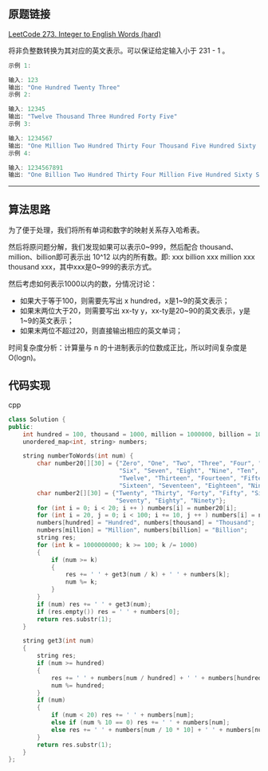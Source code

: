 ## 原题链接

[LeetCode 273. Integer to English Words (hard)](https://leetcode-cn.com/problems/integer-to-english-words/)

将非负整数转换为其对应的英文表示。可以保证给定输入小于 231 - 1 。

```cpp
示例 1:

输入: 123
输出: "One Hundred Twenty Three"
示例 2:

输入: 12345
输出: "Twelve Thousand Three Hundred Forty Five"
示例 3:

输入: 1234567
输出: "One Million Two Hundred Thirty Four Thousand Five Hundred Sixty Seven"
示例 4:

输入: 1234567891
输出: "One Billion Two Hundred Thirty Four Million Five Hundred Sixty Seven Thousand Eight Hundred Ninety One"
```

---

## 算法思路

为了便于处理，我们将所有单词和数字的映射关系存入哈希表。

然后将原问题分解，我们发现如果可以表示0~999，然后配合 thousand、million、billion即可表示出 10^12 以内的所有数。即: xxx billion xxx million xxx thousand xxx，其中xxx是0~999的表示方式。

然后考虑如何表示1000以内的数，分情况讨论：

- 如果大于等于100，则需要先写出 x hundred，x是1~9的英文表示；
- 如果末两位大于20，则需要写出 xx-ty y，xx-ty是20~90的英文表示，y是1~9的英文表示；
- 如果末两位不超过20，则直接输出相应的英文单词；

时间复杂度分析：计算量与 n 的十进制表示的位数成正比，所以时间复杂度是 O(logn)。

## 代码实现

cpp

```cpp
class Solution {
public:
    int hundred = 100, thousand = 1000, million = 1000000, billion = 1000000000;
    unordered_map<int, string> numbers;

    string numberToWords(int num) {
        char number20[][30] = {"Zero", "One", "Two", "Three", "Four", "Five", 
                               "Six", "Seven", "Eight", "Nine", "Ten", "Eleven", 
                               "Twelve", "Thirteen", "Fourteen", "Fifteen", 
                               "Sixteen", "Seventeen", "Eighteen", "Nineteen"};
        char number2[][30] = {"Twenty", "Thirty", "Forty", "Fifty", "Sixty", 
                              "Seventy", "Eighty", "Ninety"};
        for (int i = 0; i < 20; i ++ ) numbers[i] = number20[i];
        for (int i = 20, j = 0; i < 100; i += 10, j ++ ) numbers[i] = number2[j];
        numbers[hundred] = "Hundred", numbers[thousand] = "Thousand";
        numbers[million] = "Million", numbers[billion] = "Billion";
        string res;
        for (int k = 1000000000; k >= 100; k /= 1000)
        {
            if (num >= k)
            {
                res += ' ' + get3(num / k) + ' ' + numbers[k];
                num %= k;
            }
        }
        if (num) res += ' ' + get3(num);
        if (res.empty()) res = ' ' + numbers[0];
        return res.substr(1);
    }

    string get3(int num)
    {
        string res;
        if (num >= hundred)
        {
            res += ' ' + numbers[num / hundred] + ' ' + numbers[hundred];
            num %= hundred;
        }
        if (num)
        {
            if (num < 20) res += ' ' + numbers[num];
            else if (num % 10 == 0) res += ' ' + numbers[num];
            else res += ' ' + numbers[num / 10 * 10] + ' ' + numbers[num % 10];
        }
        return res.substr(1);
    }
};
```
